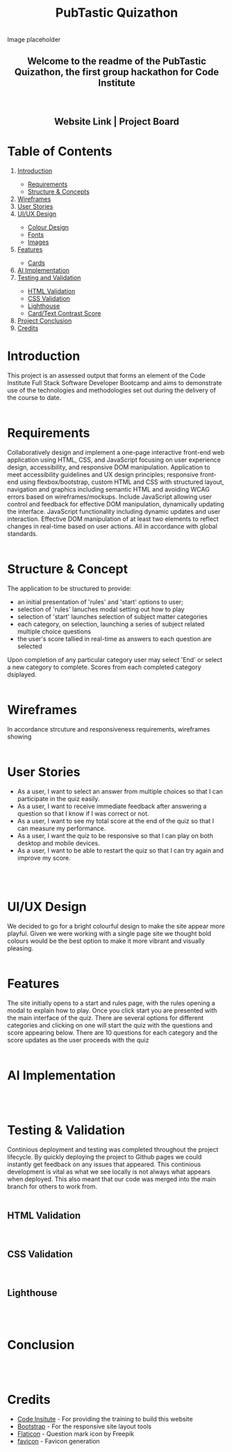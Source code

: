 <h1 align="center" id="top">PubTastic Quizathon</h1>
<br>
Image placeholder
<br>
<h2 align="center">Welcome to the readme of the PubTastic Quizathon, the first group hackathon for Code Institute</h2>
<br>
<h2 align="center">Website Link | Project Board</h2>
<h1>Table of Contents</h1>
<ol>
<li><a href="#introduction">Introduction</a></li>
<ul>
<li><a href="#requirements">Requirements</a></li>
<li><a href="#structure">Structure & Concepts</a></li>
</ul>
<li><a href="#wireframes">Wireframes</a></li>
<li><a href="#user-stories">User Stories</a></li>
<li><a href="#design">UI/UX Design</a></li>
<ul>
<li><a href="#colour-design">Colour Design</a></li>
<li><a href="#fonts">Fonts</a></li>
<li><a href="#images">Images</a></li>
</ul>
<li><a href="#features">Features</a></li>
<ul>
<li><a href="#cards">Cards</a></li>
</ul>
<li><a href="#ai">AI Implementation</a></li>
<li><a href="#testing">Testing and Validation</a></li>
<ul>
<li><a href="#html-validation">HTML Validation</a></li>
<li><a href="#css-validation">CSS Validation</a></li>
<li><a href="#lighthouse">Lighthouse</a></li>
<li><a href="#contrast1">Card/Text Contrast Score</a></li>
</ul>
<li><a href="#conclusion">Project Conclusion</a></li>
<li><a href="#credits">Credits</a></li>
</ol>

<h1 id="introduction">Introduction</h1>
This project is an assessed output that forms an element of the Code Institute Full Stack Software Developer Bootcamp and aims to demonstrate use of the technologies and methodologies set out during the delivery of the course to date. 
<br><br>

<h1 id="requirements">Requirements</h1>  
Collaboratively design and implement a one-page interactive front-end web application using HTML, CSS, and JavaScript focusing on user experience design, accessibility, and responsive DOM manipulation.
Application to meet accessibility guidelines and UX design principles; responsive front-end using flexbox/bootstrap, custom HTML and CSS with structured layout, navigation and graphics including semantic HTML and avoiding WCAG errors based on wireframes/mockups. 
Include JavaScript allowing user control and feedback for effective DOM manipulation, dynamically updating the interface. JavaScript functionality including dynamic updates and user interaction. Effective DOM manipulation of at least two elements to reflect changes in real-time based on user actions.
All in accordance with global standards. 
<br><br>

<h1 id="structure">Structure & Concept</h1>
The application to be structured to provide:
<ul>
    <li> an initial presentation of 'rules' and 'start' options to user;</li>
    <li>selection of 'rules' lanuches modal setting out how to play</li>
    <li>selection of 'start' launches selection of subject matter categories</li>
    <li>each category, on selection, launching a series of subject related multiple choice questions</li>
    <li>the user's score tallied in real-time as answers to each question are selected</li>
  </ul>
 Upon completion of any particular category user may select 'End' or select a new category to complete. Scores from each completed category dsiplayed. 
<br><br>

<h1 id="wireframes">Wireframes</h1>
In accordance strcuture and responsiveness requirements, wireframes showing
<br><br>

<h1 id="user-stories">User Stories</h1>
<ul>
<li>As a user, I want to select an answer from multiple choices so that I can participate in the quiz easily.</li>

<li>As a user, I want to receive immediate feedback after answering a question so that I know if I was correct or not.</li>

<li>As a user, I want to see my total score at the end of the quiz so that I can measure my performance.</li>

<li>As a user, I want the quiz to be responsive so that I can play on both desktop and mobile devices.</li>

<li>As a user, I want to be able to restart the quiz so that I can try again and improve my score.</li>
</ul>
<br><br>

<h1 id="design">UI/UX Design</h1>
We decided to go for a bright colourful design to make the site appear more playful. Given we were working with a single page site we thought bold colours would be the best option to make it more vibrant and visually pleasing.
<br><br>

<h1 id="features">Features</h1>
The site initially opens to a start and rules page, with the rules opening a modal to explain how to play. Once you click start you are presented with the main interface of the quiz. There are several options for different categories and clicking on one will start the quiz with the questions and score appearing below. There are 10 questions for each category and the score updates as the user proceeds with the quiz
<br><br>

<h1 id="ai">AI Implementation</h1>
<br><br>

<h1 id="testing">Testing & Validation</h1>
Continious deployment and testing was completed throughout the project lifecycle. By quickly deploying the project to Github pages we could instantly get feedback on any issues that appeared. This continious development is vital as what we see locally is not always what appears when deployed. This also meant that our code was merged into the main branch for others to work from.
<br><br>

<h2 id="html-validation">HTML Validation</h2>
<br>

<h2 id="css-validation">CSS Validation</h2>
<br>

<h2 id="lighthouse">Lighthouse</h2>
<br><br>

<h1 id="conclusion">Conclusion</h1>
<br><br>

<h1 id="credits">Credits</h1>

- [Code Insitute](https://codeinstitute.net/) - For providing the training to build this website
- [Bootstrap](https://getbootstrap.com/) - For the responsive site layout tools
- [Flaticon](https://www.flaticon.com/) - Question mark icon by Freepik
- [favicon](https://favicon.io//) - Favicon generation